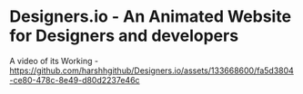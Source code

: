# Designers.io - An Animated Website for Designers and developers


A video of its Working -
https://github.com/harshhgithub/Designers.io/assets/133668600/fa5d3804-ce80-478c-8e49-d80d2237e46c

